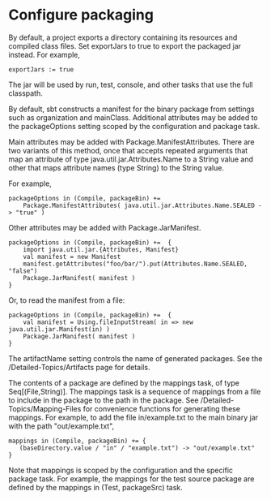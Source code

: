 Configure packaging
===================

By default, a project exports a directory containing its resources and
compiled class files. Set exportJars to true to export the packaged jar
instead. For example,

    exportJars := true

The jar will be used by run, test, console, and other tasks that use the
full classpath.

By default, sbt constructs a manifest for the binary package from
settings such as organization and mainClass. Additional attributes may
be added to the packageOptions setting scoped by the configuration and
package task.

Main attributes may be added with Package.ManifestAttributes. There are
two variants of this method, once that accepts repeated arguments that
map an attribute of type java.util.jar.Attributes.Name to a String value
and other that maps attribute names (type String) to the String value.

For example,

    packageOptions in (Compile, packageBin) += 
        Package.ManifestAttributes( java.util.jar.Attributes.Name.SEALED -> "true" )

Other attributes may be added with Package.JarManifest.

    packageOptions in (Compile, packageBin) +=  {
        import java.util.jar.{Attributes, Manifest}
        val manifest = new Manifest
        manifest.getAttributes("foo/bar/").put(Attributes.Name.SEALED, "false")
        Package.JarManifest( manifest )
    }

Or, to read the manifest from a file:

    packageOptions in (Compile, packageBin) +=  {
        val manifest = Using.fileInputStream( in => new java.util.jar.Manifest(in) )
        Package.JarManifest( manifest )
    }

The artifactName setting controls the name of generated packages. See
the /Detailed-Topics/Artifacts page for details.

The contents of a package are defined by the mappings task, of type
Seq[(File,String)]. The mappings task is a sequence of mappings from a
file to include in the package to the path in the package. See
/Detailed-Topics/Mapping-Files for convenience functions for generating
these mappings. For example, to add the file in/example.txt to the main
binary jar with the path "out/example.txt",

    mappings in (Compile, packageBin) += {
       (baseDirectory.value / "in" / "example.txt") -> "out/example.txt"
    }

Note that mappings is scoped by the configuration and the specific
package task. For example, the mappings for the test source package are
defined by the mappings in (Test, packageSrc) task.
